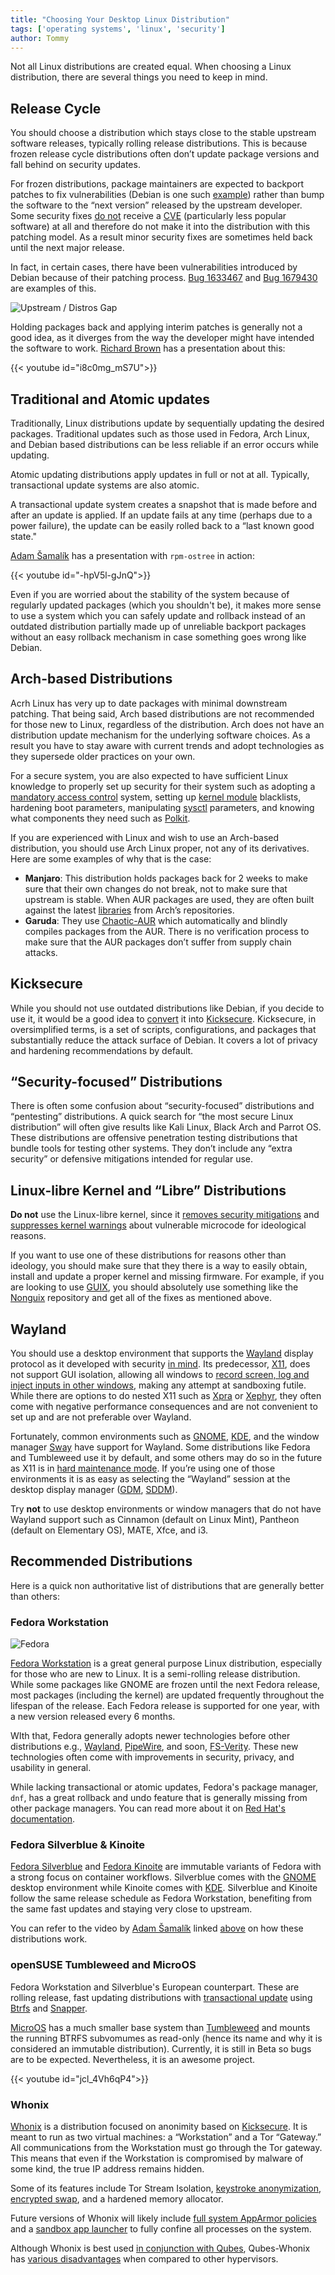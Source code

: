 ```yaml
---
title: "Choosing Your Desktop Linux Distribution"
tags: ['operating systems', 'linux', 'security']
author: Tommy
---
```


Not all Linux distributions are created equal. When choosing a Linux distribution, there are several things you need to keep in mind.

## Release Cycle

You should choose a distribution which stays close to the stable upstream software releases, typically rolling release distributions. This is because frozen release cycle distributions often don’t update package versions and fall behind on security updates.

For frozen distributions, package maintainers are expected to backport patches to fix vulnerabilities (Debian is one such [example](https://www.debian.org/security/faq#handling)) rather than bump the software to the “next version” released by the upstream developer. Some security fixes [do not](https://arxiv.org/abs/2105.14565) receive a [CVE](https://en.wikipedia.org/wiki/Common_Vulnerabilities_and_Exposures) (particularly less popular software) at all and therefore do not make it into the distribution with this patching model. As a result minor security fixes are sometimes held back until the next major release.

In fact, in certain cases, there have been vulnerabilities introduced by Debian because of their patching process. [Bug 1633467](https://bugzilla.mozilla.org/show_bug.cgi?id=1633467) and [Bug 1679430](https://bugzilla.mozilla.org/show_bug.cgi?id=1679430) are examples of this.

![Upstream / Distros Gap](/upstream-distros-gap.png)

Holding packages back and applying interim patches is generally not a good idea, as it diverges from the way the developer might have intended the software to work. [Richard Brown](https://rootco.de/aboutme/) has a presentation about this:

{{< youtube id="i8c0mg_mS7U">}}

## Traditional and Atomic updates

Traditionally, Linux distributions update by sequentially updating the desired packages. Traditional updates such as those used in Fedora, Arch Linux, and Debian based distributions can be less reliable if an error occurs while updating.

Atomic updating distributions apply updates in full or not at all. Typically, transactional update systems are also atomic.

A transactional update system creates a snapshot that is made before and after an update is applied. If an update fails at any time (perhaps due to a power failure), the update can be easily rolled back to a “last known good state."

[Adam Šamalík](https://twitter.com/adsamalik) has a presentation with `rpm-ostree` in action:

{{< youtube id="-hpV5l-gJnQ">}}

Even if you are worried about the stability of the system because of regularly updated packages (which you shouldn't be), it makes more sense to use a system which you can safely update and rollback instead of an outdated distribution partially made up of unreliable backport packages without an easy rollback mechanism in case something goes wrong like Debian.

## Arch-based Distributions

Acrh Linux has very up to date packages with minimal downstream patching. That being said, Arch based distributions are not recommended for those new to Linux, regardless of the distribution. Arch does not have an distribution update mechanism for the underlying software choices. As a result you have to stay aware with current trends and adopt technologies as they supersede older practices on your own.

For a secure system, you are also expected to have sufficient Linux knowledge to properly set up security for their system such as adopting a [mandatory access control](https://en.wikipedia.org/wiki/Mandatory_access_control) system, setting up [kernel module](https://en.wikipedia.org/wiki/Loadable_kernel_module#Security) blacklists, hardening boot parameters, manipulating [sysctl](https://en.wikipedia.org/wiki/Sysctl) parameters, and knowing what components they need such as [Polkit](https://en.wikipedia.org/wiki/Polkit).

If you are experienced with Linux and wish to use an Arch-based distribution, you should use Arch Linux proper, not any of its derivatives. Here are some examples of why that is the case:

- **Manjaro**: This distribution holds packages back for 2 weeks to make sure that their own changes do not break, not to make sure that upstream is stable. When AUR packages are used, they are often built against the latest [libraries](https://en.wikipedia.org/wiki/Library_(computing)) from Arch’s repositories.
- **Garuda**: They use [Chaotic-AUR](https://aur.chaotic.cx/) which automatically and blindly compiles packages from the AUR. There is no verification process to make sure that the AUR packages don’t suffer from supply chain attacks.

## Kicksecure

While you should not use outdated distributions like Debian, if you decide to use it, it would be a good idea to [convert](https://www.kicksecure.com/wiki/Debian) it into [Kicksecure](https://www.kicksecure.com/). Kicksecure, in oversimplified terms, is a set of scripts, configurations, and packages that substantially reduce the attack surface of Debian. It covers a lot of privacy and hardening recommendations by default.

## “Security-focused” Distributions

There is often some confusion about “security-focused” distributions and “pentesting” distributions. A quick search for “the most secure Linux distribution” will often give results like Kali Linux, Black Arch and Parrot OS. These distributions are offensive penetration testing distributions that bundle tools for testing other systems. They don’t include any “extra security” or defensive mitigations intended for regular use.

## Linux-libre Kernel and “Libre” Distributions

**Do not** use the Linux-libre kernel, since it [removes security mitigations](https://www.phoronix.com/scan.php?page=news_item&px=GNU-Linux-Libre-5.7-Released) and [suppresses kernel warnings](https://news.ycombinator.com/item?id=29674846) about vulnerable microcode for ideological reasons.

If you want to use one of these distributions for reasons other than ideology, you should make sure that they there is a way to easily obtain, install and update a proper kernel and missing firmware. For example, if you are looking to use [GUIX](https://guix.gnu.org/en/download/), you should absolutely use something like the [Nonguix](https://gitlab.com/nonguix/nonguix) repository and get all of the fixes as mentioned above.

## Wayland

You should use a desktop environment that supports the [Wayland](https://en.wikipedia.org/wiki/Wayland_(display_server_protocol)) display protocol as it developed with security [in mind](https://lwn.net/Articles/589147/). Its predecessor, [X11](https://en.wikipedia.org/wiki/X_Window_System), does not support GUI isolation, allowing all windows to [record screen, log and inject inputs in other windows](https://blog.invisiblethings.org/2011/04/23/linux-security-circus-on-gui-isolation.html), making any attempt at sandboxing futile. While there are options to do nested X11 such as [Xpra](https://en.wikipedia.org/wiki/Xpra) or [Xephyr](https://en.wikipedia.org/wiki/Xephyr), they often come with negative performance consequences and are not convenient to set up and are not preferable over Wayland.

Fortunately, common environments such as [GNOME](https://www.gnome.org), [KDE](https://kde.org), and the window manager [Sway](https://swaywm.org) have support for Wayland. Some distributions like Fedora and Tumbleweed use it by default, and some others may do so in the future as X11 is in [hard maintenance mode](https://www.phoronix.com/scan.php?page=news_item&px=X.Org-Maintenance-Mode-Quickly). If you’re using one of those environments it is as easy as selecting the “Wayland” session at the desktop display manager ([GDM](https://en.wikipedia.org/wiki/GNOME_Display_Manager), [SDDM](https://en.wikipedia.org/wiki/Simple_Desktop_Display_Manager)).

Try **not** to use desktop environments or window managers that do not have Wayland support such as Cinnamon (default on Linux Mint), Pantheon (default on Elementary OS), MATE, Xfce, and i3.

## Recommended Distributions

Here is a quick non authoritative list of distributions that are generally better than others:

### Fedora Workstation

![Fedora](/fedora-screenshot.png)

[Fedora Workstation](https://getfedora.org/en/workstation/) is a great general purpose Linux distribution, especially for those who are new to Linux. It is a semi-rolling release distribution. While some packages like GNOME are frozen until the next Fedora release, most packages (including the kernel) are updated frequently throughout the lifespan of the release. Each Fedora release is supported for one year, with a new version released every 6 months.

WIth that, Fedora generally adopts newer technologies before other distributions e.g., [Wayland](https://wayland.freedesktop.org/), [PipeWire](https://pipewire.org/), and soon, [FS-Verity](https://fedoraproject.org/wiki/Changes/FsVerityRPM). These new technologies often come with improvements in security, privacy, and usability in general.

While lacking transactional or atomic updates, Fedora's package manager, `dnf`, has a great rollback and undo feature that is generally missing from other package managers. You can read more about it on [Red Hat's documentation](https://access.redhat.com/documentation/en-us/red_hat_enterprise_linux/9/html/managing_software_with_the_dnf_tool/assembly_handling-package-management-history_managing-software-with-the-dnf-tool).

### Fedora Silverblue & Kinoite

[Fedora Silverblue](https://silverblue.fedoraproject.org/) and [Fedora Kinoite](https://kinoite.fedoraproject.org/) are immutable variants of Fedora with a strong focus on container workflows. Silverblue comes with the [GNOME](https://www.gnome.org/) desktop environment while Kinoite comes with [KDE](https://kde.org/). Silverblue and Kinoite follow the same release schedule as Fedora Workstation, benefiting from the same fast updates and staying very close to upstream.

You can refer to the video by [Adam Šamalík](https://twitter.com/adsamalik) linked [above](#traditional-and-atomic-updates) on how these distributions work.

### openSUSE Tumbleweed and MicroOS

Fedora Workstation and Silverblue's European counterpart. These are rolling release, fast updating distributions with [transactional update](https://kubic.opensuse.org/blog/2018-04-04-transactionalupdates/) using [Btrfs](https://en.wikipedia.org/wiki/Btrfs) and [Snapper](https://en.opensuse.org/openSUSE:Snapper_Tutorial). 

[MicroOS](https://microos.opensuse.org/) has a much smaller base system than [Tumbleweed](https://get.opensuse.org/tumbleweed) and mounts the running BTRFS subvomumes as read-only (hence its name and why it is considered an immutable distribution). Currently, it is still in Beta so bugs are to be expected. Nevertheless, it is an awesome project.

{{< youtube id="jcl_4Vh6qP4">}}

### Whonix

[Whonix](https://www.whonix.org/) is a distribution focused on anonimity based on [Kicksecure](https://www.whonix.org/wiki/Kicksecure). It is meant to run as two virtual machines: a “Workstation” and a Tor “Gateway.” All communications from the Workstation must go through the Tor gateway. This means that even if the Workstation is compromised by malware of some kind, the true IP address remains hidden.

Some of its features include Tor Stream Isolation, [keystroke anonymization](https://www.whonix.org/wiki/Keystroke_Deanonymization#Kloak), [encrypted swap](https://github.com/Whonix/swap-file-creator), and a hardened memory allocator.

Future versions of Whonix will likely include [full system AppArmor policies](https://github.com/Whonix/apparmor-profile-everything) and a [sandbox app launcher](https://www.whonix.org/wiki/Sandbox-app-launcher) to fully confine all processes on the system.

Although Whonix is best used [in conjunction with Qubes](https://www.whonix.org/wiki/Qubes/Why_use_Qubes_over_other_Virtualizers), Qubes-Whonix has [various disadvantages](https://forums.whonix.org/t/qubes-whonix-security-disadvantages-help-wanted/8581) when compared to other hypervisors.